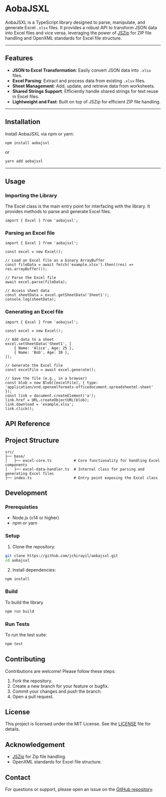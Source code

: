 # AobaJSXL

AobaJSXL is a TypeScript library designed to parse, manipulate, and generate Excel `.xlsx` files. It provides a robust API to transform JSON data into Excel files and vice versa, leveraging the power of [JSZip](https://stuk.github.io/jszip/) for ZIP file handling and OpenXML standards for Excel file structure.

---

## Features

- **JSON to Excel Transformation**: Easily convert JSON data into `.xlsx` files.
- **Excel Parsing**: Extract and process data from existing `.xlsx` files.
- **Sheet Management**: Add, update, and retrieve data from worksheets.
- **Shared Strings Support**: Efficiently handle shared strings for text reuse in Excel files.
- **Lightweight and Fast**: Built on top of JSZip for efficient ZIP file handling.

---

## Installation

Install AobaJSXL via npm or yarn:

```bash
npm install aobajsxl
```
or
```bash
yarn add aobajsxl
```

---

## Usage

### Importing the Library

The Excel class is the main entry point for interfacing with the library. It provides methods to parse and generate Excel files.

```
import { Excel } from 'aobajsxl';
```

### Parsing an Excel file

```
import { Excel } from 'aobajsxl';

const excel = new Excel();

// Load an Excel file as a binary ArrayBuffer
const fileData = await fetch('example.xlsx').then((res) => res.arrayBuffer());

// Parse the Excel file
await excel.parse(fileData);

// Access sheet data
const sheetData = excel.getSheetData('Sheet1');
console.log(sheetData);
```

### Generating an Excel file

```
import { Excel } from 'aobajsxl';

const excel = new Excel();

// Add data to a sheet
excel.setSheetData('Sheet1', [
    { Name: 'Alice', Age: 25 },
    { Name: 'Bob', Age: 30 },
]);

// Generate the Excel file
const excelFile = await excel.generate();

// Save the file (e.g., in a browser)
const blob = new Blob([excelFile], { type: 'application/vnd.openxmlformats-officedocument.spreadsheetml.sheet' });
const link = document.createElement('a');
link.href = URL.createObjectURL(blob);
link.download = 'example.xlsx';
link.click();
```

## API Reference

## Project Structure

```
src/
├── base/
│   ├── excel-core.ts          # Core functionality for handling Excel components
│   ├── excel-data-handler.ts  # Internal class for parsing and generating Excel files
├── index.ts                   # Entry point exposing the Excel class
```

## Development

### Prerequisties

* Node.js (v14 or higher)
* npm or yarn

### Setup

1. Clone the repository:

```bash
git clone https://github.com/jchirayil/aobajsxl.git
cd aobajsxl
```

2. Install dependencies:

```bash
npm install
```

### Build

To build the library

```bash
npm run build
```

### Run Tests

To run the test suite:

```bash
npm test
```

## Contributing

Contributions are welcome! Please follow these steps:

1. Fork the repository.
2. Create a new branch for your feature or bugfix.
3. Commit your changes and push the branch.
4. Open a pull request.

## License

This project is licensed under the MIT License. See the [LICENSE](LICENSE) file for details.

## Acknowledgement

* [JSZip](https://stuk.github.io/jszip) for Zip file handling.
* OpenXML standards for Excel file structure.

## Contact

For questions or support, please open an issue on the [GitHub repository](https://github.com/jchirayil/aobajsxl/issues).